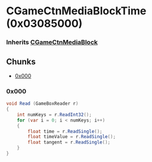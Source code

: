 # CGameCtnMediaBlockTime (0x03085000)

### Inherits [CGameCtnMediaBlock](CGameCtnMediaBlock.md)

## Chunks

- [0x000](#0x000)

### 0x000

```cs
void Read (GameBoxReader r)
{
    int numKeys = r.ReadInt32();
    for (var i = 0; i < numKeys; i++)
    {
        float time = r.ReadSingle();
        float timeValue = r.ReadSingle();
        float tangent = r.ReadSingle();
    }
}
```
